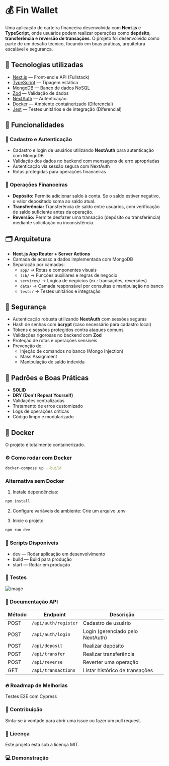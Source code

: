 # 💰 Fin Wallet

Uma aplicação de carteira financeira desenvolvida com **Next.js** e **TypeScript**, onde usuários podem realizar operações como **depósito**, **transferência** e **reversão de transações**. O projeto foi desenvolvido como parte de um desafio técnico, focando em boas práticas, arquitetura escalável e segurança.

## 🚀 Tecnologias utilizadas

- [Next.js](https://nextjs.org/) — Front-end e API (Fullstack)
- [TypeScript](https://www.typescriptlang.org/) — Tipagem estática
- [MongoDB](https://www.mongodb.com/) — Banco de dados NoSQL
- [Zod](https://zod.dev/) — Validação de dados
- [NextAuth](https://next-auth.js.org/) — Autenticação
- [Docker](https://www.docker.com/) — Ambiente containerizado (Diferencial)
- [Jest](https://jestjs.io/) — Testes unitários e de integração (Diferencial)

## 🎯 Funcionalidades

### 🔑 Cadastro e Autenticação

- Cadastro e login de usuários utilizando **NextAuth** para autenticação com MongoDB
- Validação dos dados no backend com mensagens de erro apropriadas
- Autenticação via sessão segura com NextAuth
- Rotas protegidas para operações financeiras

### 💸 Operações Financeiras

- **Depósito:** Permite adicionar saldo à conta. Se o saldo estiver negativo, o valor depositado soma ao saldo atual.
- **Transferência:** Transferência de saldo entre usuários, com verificação de saldo suficiente antes da operação.
- **Reversão:** Permite desfazer uma transação (depósito ou transferência) mediante solicitação ou inconsistência.

## 🗂️ Arquitetura

- **Next.js App Router + Server Actions**
- Camada de acesso a dados implementada com MongoDB
- Separação por camadas:
  - `app/` → Rotas e componentes visuais
  - `lib/` → Funções auxiliares e regras de negócio
  - `services/` → Lógica de negócios (ex.: transações, reversões)
  - `data/` → Camada responsável por consultas e manipulação no banco
  - `tests/` → Testes unitários e integração

## 🔐 Segurança

- Autenticação robusta utilizando **NextAuth** com sessões seguras
- Hash de senhas com **bcrypt** (caso necessário para cadastro local)
- Tokens e sessões protegidos contra ataques comuns
- Validações rigorosas no backend com **Zod**
- Proteção de rotas e operações sensíveis
- Prevenção de:
  - Injeção de comandos no banco (Mongo Injection)
  - Mass Assignment
  - Manipulação de saldo indevida

## 🧠 Padrões e Boas Práticas

- **SOLID**
- **DRY (Don't Repeat Yourself)**
- Validações centralizadas
- Tratamento de erros customizado
- Logs de operações críticas
- Código limpo e modularizado

## 🐳 Docker

O projeto é totalmente containerizado.

### ⚙️ Como rodar com Docker

```bash
docker-compose up --build
```
### Alternativa sem Docker

1. Instale dependências:

```bash
npm install
```

2. Configure variáveis de ambiente:
Crie um arquivo .env

3. Inicie o projeto

```bash
npm run dev
```
### 🔧 Scripts Disponíveis

- dev — Rodar aplicação em desenvolvimento
- build — Build para produção
- start — Rodar em produção

### 🧪 Testes
![image](https://github.com/user-attachments/assets/1287fbca-3b20-4115-8bca-d1f909b3607e)


### 📑 Documentação API

| Método | Endpoint             | Descrição                        |
| ------ | -------------------- | -------------------------------- |
| POST   | `/api/auth/register` | Cadastro de usuário              |
| POST   | `/api/auth/login`    | Login (gerenciado pelo NextAuth) |
| POST   | `/api/deposit`       | Realizar depósito                |
| POST   | `/api/transfer`      | Realizar transferência           |
| POST   | `/api/reverse`       | Reverter uma operação            |
| GET    | `/api/transactions`  | Listar histórico de transações   |


### 🔥 Roadmap de Melhorias

 Testes E2E com Cypress


### 🤝 Contribuição
Sinta-se à vontade para abrir uma issue ou fazer um pull request.

### 📝 Licença
Este projeto está sob a licença MIT.

### 💻 Demonstração
